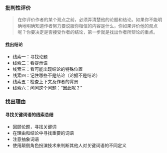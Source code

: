 ### 批判性评价

> 在你评价作者的某个观点之前，必须弄清楚他的论题和结论。如果你不能明确地明确知道作者努力要说服你相信的内容是什么，你如果评价他的观点呢？你要决定是否接受作者的结论，第一步就是找出作者所辩论的重点。

#### 找出结论

- 线索一：寻找论题
- 线索二：看提示语
- 线索三：看可能出现结论的特殊位置
- 线索四：记住哪些不是结论（论据不是结论）
- 线索五：检查上下文及作者的背景
- 线索六：问问这个问题：“因此呢？”

### 找出理由

#### 寻找关键词语的线索总结

- 回顾论题，寻找关键词
- 在理由和结论中寻找重要的词语
- 注意抽象词语
- 使用颠倒角色扮演技术来判断其他人对关键词语的不同定义